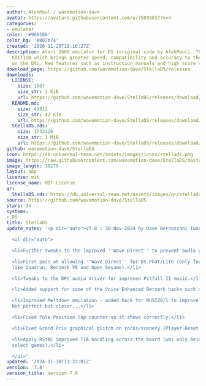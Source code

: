 ```yaml
---
author: AlekMaul / wavemotion-dave
avatar: https://avatars.githubusercontent.com/u/75039837?v=4
categories:
- emulator
color: '#969188'
color_bg: '#807b74'
created: '2020-11-25T18:16:27Z'
description: Atari 2600 emulator for DS (original code by AlekMaul). This is the PHOENIX
  EDITION which brings greater speed, compatibility and accuracy to the emulation
  on the DSi. New features such as instruction manuals and high score support included!
download_page: https://github.com/wavemotion-dave/StellaDS/releases
downloads:
  LICENSE:
    size: 1067
    size_str: 1 KiB
    url: https://github.com/wavemotion-dave/StellaDS/releases/download/7.8/LICENSE
  README.md:
    size: 43812
    size_str: 42 KiB
    url: https://github.com/wavemotion-dave/StellaDS/releases/download/7.8/README.md
  StellaDS.nds:
    size: 1733120
    size_str: 1 MiB
    url: https://github.com/wavemotion-dave/StellaDS/releases/download/7.8/StellaDS.nds
github: wavemotion-dave/StellaDS
icon: https://db.universal-team.net/assets/images/icons/stellads.png
image: https://raw.githubusercontent.com/wavemotion-dave/StellaDS/master/arm9/gfx/bgTop.png
image_length: 10279
layout: app
license: mit
license_name: MIT License
qr:
  StellaDS.nds: https://db.universal-team.net/assets/images/qr/stellads-nds.png
source: https://github.com/wavemotion-dave/StellaDS
stars: 34
systems:
- DS
title: StellaDS
update_notes: '<p dir="auto">V7.8 : 30-Nov-2024 by Dave Bernazzani (wavemotion)</p>

  <ul dir="auto">

  <li>Further tweaks to the improved ''Wave Direct'' to prevent audio gaps.</li>

  <li>First pass at allowing ''Wave Direct'' for DS-Phat/Lite (only for simple games
  like Quadrun, Berzerk VE and Open Sesame).</li>

  <li>Tweaks to the DPC audio driver for improved Pitfall II music.</li>

  <li>Added support for some of the Voice Enhanced Berzerk hacks such as DrVsDaleks.</li>

  <li>Improved Meltdown emulation - added hack for NUSIZ0/1 to improve screen rendering.
  Not perfect but closer...</li>

  <li>Fixed Pole Position lap counter so it shows correctly.</li>

  <li>Fixed Grand Prix graphical glitch on rocks/scenery (Player Reset timing).</li>

  <li>Apply RSYNC improved TIA handling across the board (was only being applied to
  select games).</li>

  </ul>'
updated: '2024-11-30T11:22:01Z'
version: '7.8'
version_title: Version 7.8
---
```

